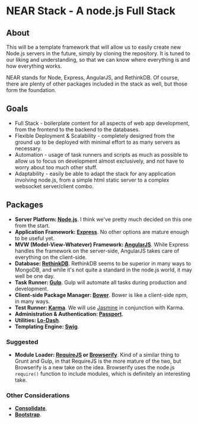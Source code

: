 # NEAR Stack - A node.js Full Stack
## About
This will be a template framework that will allow us to easily create new Node.js servers in the future, simply by cloning the repository. It is tuned to our liking and understanding, so that we can know where everything is and how everything works.

NEAR stands for Node, Express, AngularJS, and RethinkDB. Of course, there are plenty of other packages included in the stack as well, but those form the foundation.
## Goals
- Full Stack - boilerplate content for all aspects of web app development, from the frontend to the backend to the databases.
- Flexible Deployment & Scalability - completely designed from the ground up to be deployed with minimal effort to as many servers as necessary.
- Automation - usage of task runners and scripts as much as possible to allow us to focus on development almost exclusively, and not have to worry about too much other stuff.
- Adaptability - easily be able to adapt the stack for any application involving node.js, from a simple html static server to a complex websocket server/client combo.

## Packages
- **Server Platform: [Node.js](http://nodejs.org/)**. I think we've pretty much decided on this one from the start.
- **Application Framework: [Express](http://expressjs.com/)**. No other options are mature enough to be useful yet.
- **MVW (Model-View-Whatever) Framework: [AngularJS](https://angularjs.org/)**. While Express handles the framework on the server-side, AngularJS takes care of everything on the client-side.
- **Database: [RethinkDB](http://rethinkdb.com/)**. RethinkDB seems to be superior in many ways to MongoDB, and while it's not quite a standard in the node.js world, it may well be one day.
- **Task Runner: [Gulp](http://gulpjs.com/)**. Gulp will automate all tasks during production and development.
- **Client-side Package Manager: [Bower](http://bower.io/)**. Bower is like a client-side npm, in many ways.
- **Test Runner: [Karma](http://karma-runner.github.io/0.12/index.html)**. We will use [Jasmine](http://jasmine.github.io/) in conjunction with Karma.
- **Administration & Authentication: [Passport](http://passportjs.org/)**.
- **Utilities: [Lo-Dash](http://lodash.com/)**.
- **Templating Engine: [Swig](http://paularmstrong.github.io/swig/)**.

### Suggested
- **Module Loader: [RequireJS](http://requirejs.org/) or [Browserify](http://browserify.org/)**. Kind of a similar thing to Grunt and Gulp, in that RequireJS is the more mature of the two, but Browserify is a new take on the idea. Browserify uses the node.js `require()` function to include modules, which is definitely an interesting take.

### Other Considerations
- **[Consolidate](https://github.com/visionmedia/consolidate.js/)**.
- **[Bootstrap](http://getbootstrap.com/)**.

